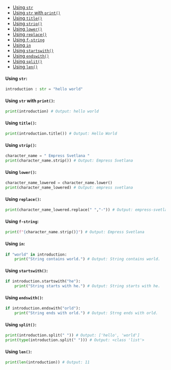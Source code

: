 - [Using `str`](#using-str)
- [Using `str` with `print()`](#print-a-str)
- [Using `title()`](#using-title())
- [Using `strip()`](#using-strip())
- [Using `lower()`](#using-lower())
- [Using `replace()`](#using-replace())
- [Using `f-string`](#using-f-string)
- [Using `in`](#using-in)
- [Using `startswith()`](#using-startswith())
- [Using `endswith()`](#using-endswith())
- [Using `split()`](#using-split())
- [Using `len()`](#using-len())
#### <a name="using-str"></a>Using `str`:
```python
introduction : str = "hello world"
```
#### <a name="using-str-with-print()"></a>Using `str` with `print()`:
```python
print(introduction) # Output: hello world
```
#### <a name="using-title()"></a>Using `title()`:
```python
print(introduction.title()) # Output: Hello World
```
#### <a name="using-strip()"></a>Using `strip()`:
```python
character_name = " Empress Svetlana "    
print(character_name.strip()) # Output: Empress Svetlana
```
#### <a name="using-lower()"></a>Using `lower()`:
```python
character_name_lowered = character_name.lower()
print(character_name_lowered) # Output: empress svetlana
```
#### <a name="using-replace()"></a>Using `replace()`:
```python
print(character_name_lowered.replace(" ","-")) # Output: empress-svetlana
```
#### <a name="using-f-string"></a>Using `f-string`:
```python
print(f"{character_name.strip()}") # Output: Empress Svetlana
```
#### <a name="using-in"></a>Using `in`:
```python
if "world" in introduction:
    print("String contains world.") # Output: String contains world.
```
#### <a name="using-startswith()"></a>Using `startswith()`:
```python
if introduction.startswith("he"):
    print("String starts with he.") # Output: String starts with he.
```
#### <a name="using-endswith()"></a>Using `endswith()`:
```python
if introduction.endswith("orld"):
    print("String ends with orld.") # Output: Strng ends with orld.
```
#### <a name="using-split()"></a>Using `split()`:
```python
print(introduction.split(" ")) # Output: ['hello', 'world']
print(type(introduction.split(" "))) # Output: <class 'list'>
```
#### <a name="using-len()"></a>Using `len()`:
```python
print(len(introduction)) # Output: 11
```
